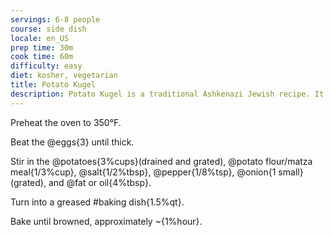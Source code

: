 ```yaml
---
servings: 6-8 people
course: side dish
locale: en_US
prep time: 30m
cook time: 60m
difficulty: easy
diet: kosher, vegetarian
title: Potato Kugel
description: Potato Kugel is a traditional Ashkenazi Jewish recipe. It is often served as a side dish during a Passover Seder. This recipe is also the base for potato pancakes (latkes), simply fry small dollops of the potato mix instead of baking.
---
```

Preheat the oven to 350°F.

Beat the @eggs{3} until thick.

Stir in the @potatoes{3%cups}(drained and grated), @potato flour/matza meal{1/3%cup},
@salt{1/2%tbsp}, @pepper{1/8%tsp}, @onion{1 small}(grated), and @fat or oil{4%tbsp}.

Turn into a greased #baking dish{1.5%qt}.

Bake until browned, approximately ~{1%hour}.
